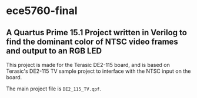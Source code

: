 # ece5760-final
## A Quartus Prime 15.1 Project written in Verilog to find the dominant color of NTSC video frames and output to an RGB LED

This project is made for the Terasic DE2-115 board, and is based on Terasic's DE2-115 TV sample project to interface with the NTSC input on the board.

The main project file is ``DE2_115_TV.qpf``. 
